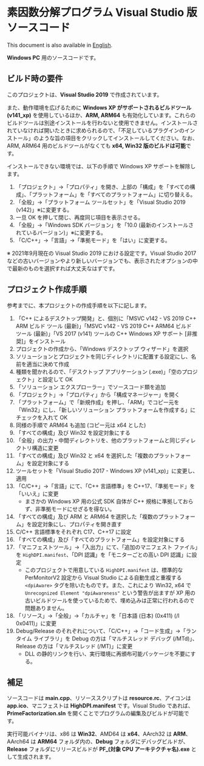 # 素因数分解プログラム Visual Studio 版ソースコード
This document is also available in [English](readme_en.md).

**Windows PC** 用のソースコードです。

## ビルド時の要件
このプロジェクトは、**Visual Studio 2019** で作成されています。

また、動作環境を広げるために **Windows XP がサポートされるビルドツール (v141\_xp)** を使用しているほか、**ARM, ARM64** も有効化しています。これらのビルドツールは別途インストールを行わないと使用できません。インストールされていなければ開いたときに求められるので、「不足しているプラグインのインストール」のような旨の項目をクリックしてインストールしてください。なお、ARM, ARM64 用のビルドツールがなくても **x64, Win32 版のビルドは可能**です。

インストールできない環境では、以下の手順で Windows XP サポートを解除します。
1. 「プロジェクト」->「プロパティ」を開き、上部の「構成」を「すべての構成」、「プラットフォーム」を「すべてのプラットフォーム」に切り替える。
1. 「全般」->「プラットフォーム ツールセット」を「Visual Studio 2019 (v142)」※に変更する。
1. 一旦 OK を押して閉じ、再度同じ項目を表示させる。
1. 「全般」->「Windows SDK バージョン」を「10.0 (最新のインストールされているバージョン)」※に変更する。
1. 「C/C++」->「言語」->「準拠モード」を「はい」に変更する。

※ 2021年9月現在の Visual Studio 2019 における設定です。Visual Studio 2017 などの古いバージョンやより新しいバージョンでも、表示されたオプションの中で最新のものを選択すれば大丈夫なはずです。

## プロジェクト作成手順
参考までに、本プロジェクトの作成手順を以下に記します。
1. 「C++ によるデスクトップ開発」と、個別に「MSVC v142 - VS 2019 C++ ARM ビルド ツール (最新)」「MSVC v142 - VS 2019 C++ ARM64 ビルド ツール (最新)」「VS 2017 (v141) ツールの C++ Windows XP サポート \[非推奨\]」をインストール
1. プロジェクトの作成から、「Windows デスクトップ ウィザード」を選択
1. ソリューションとプロジェクトを同じディレクトリに配置する設定にし、名前を適当に決めて作成
1. 種類を聞かれるので、「デスクトップ アプリケーション (.exe)」「空のプロジェクト」と設定して OK
1. 「ソリューション エクスプローラー」でソースコード類を追加
1. 「プロジェクト」->「プロパティ」から「構成マネージャー」を開く
1. 「プラットフォーム」で「新規作成」を押し、「ARM」でコピー元を「Win32」にし、「新しいソリューション プラットフォームを作成する」にチェックを入れて OK
1. 同様の手順で ARM64 も追加 (コピー元は x64 とした)
1. 「すべての構成」及び Win32 を設定対象にする
1. 「全般」の出力・中間ディレクトリを、他のプラットフォームと同じディレクトリ構造に変更
1. 「すべての構成」及び Win32 と x64 を選択した「複数のプラットフォーム」を設定対象にする
1. ツールセットを「Visual Studio 2017 - Windows XP (v141\_xp)」に変更し、適用
1. 「C/C++」->「言語」にて、「C++ 言語標準」を C++17、「準拠モード」を「いいえ」に変更
   - まさかの Windows XP 用の公式 SDK 自体が C++ 規格に準拠しておらず、非準拠モードにせざるを得ない。
1. 「すべての構成」及び ARM と ARM64 を選択した「複数のプラットフォーム」を設定対象にし、プロパティを開き直す
1. C/C++ 言語標準をそれぞれ C17、C++17 に設定
1. 「すべての構成」及び「すべてのプラットフォーム」を設定対象にする
1. 「マニフェストツール」->「入出力」にて、「追加のマニフェスト ファイル」を `HighDPI.manifest`、「DPI 認識」を「モニターごとの高い DPI 認識」に設定
   - このプロジェクトで用意している `HighDPI.manifest` は、標準的な PerMonitorV2 設定から Visual Studio による自動生成と重複する `<dpiAware>` タグを除いたものです。また、これにより Win32, x64 で `Unrecognized Element "dpiAwareness"` という警告が出ますが XP 用の古いビルドツールを使っているためで、埋め込みは正常に行われるので問題ありません。
1. 「リソース」->「全般」->「カルチャ」を「日本語 (日本) (0x411) (/l 0x0411)」に変更
1. Debug/Release のそれぞれについて、「C/C++」->「コード生成」->「ランタイム ライブラリ」を Debug の方は「マルチスレッド デバッグ (/MTd)」、Release の方は「マルチスレッド (/MT)」に変更
   - DLL の静的リンクを行い、実行環境に再頒布可能パッケージを不要にする。

## 補足
ソースコードは **main.cpp**、リソーススクリプトは **resource.rc**、アイコンは **app.ico**、マニフェストは **HighDPI.manifest** です。Visual Studio であれば、**PrimeFactorization.sln** を開くことでプログラムの編集及びビルドが可能です。

実行可能バイナリは、x86 は **Win32**、AMD64 は **x64**、AArch32 は **ARM**、AArch64 は **ARM64** フォルダ内の、**Debug** フォルダにデバッグビルドが、**Release** フォルダにリリースビルドが **PF_(対象 CPU アーキテクチャ名).exe** として生成されます。
